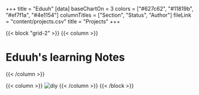 +++
title = "Eduuh"
[data]
baseChartOn = 3
colors = ["#627c62", "#11819b", "#ef7f1a", "#4e1154"]
columnTitles = ["Section", "Status", "Author"]
fileLink = "content/projects.csv"
title = "Projects"
+++

{{< block "grid-2" >}}
{{< column >}}

# Eduuh's learning Notes

{{< /column >}}

{{< column >}}
![diy](/images/frustrated.jpg)
{{< /column >}}
{{< /block >}}
